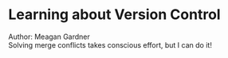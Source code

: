 # Learning about Version Control
Author: Meagan Gardner  
Solving merge conflicts takes conscious effort, but I can do it!
